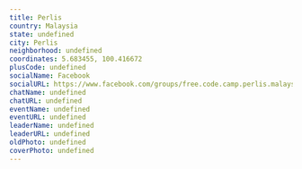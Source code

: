 ```yaml
---
title: Perlis
country: Malaysia
state: undefined
city: Perlis
neighborhood: undefined
coordinates: 5.683455, 100.416672
plusCode: undefined
socialName: Facebook
socialURL: https://www.facebook.com/groups/free.code.camp.perlis.malaysia
chatName: undefined
chatURL: undefined
eventName: undefined
eventURL: undefined
leaderName: undefined
leaderURL: undefined
oldPhoto: undefined
coverPhoto: undefined
---
```

